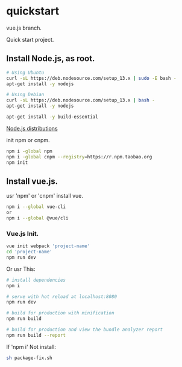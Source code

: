 # quickstart
vue.js branch.

Quick start project.

## Install Node.js, as root.
```bash
# Using Ubuntu
curl -sL https://deb.nodesource.com/setup_13.x | sudo -E bash -
apt-get install -y nodejs

# Using Debian
curl -sL https://deb.nodesource.com/setup_13.x | bash -
apt-get install -y nodejs

apt-get install -y build-essential

```
[Node.js distributions](https://github.com/nodesource/distributions/blob/master/README.md)

init npm or cnpm.
```bash
npm i -global npm
npm i -global cnpm --registry=https://r.npm.taobao.org
npm init
```

## Install vue.js.
usr 'npm' or 'cnpm' install vue.
```bash
npm i --global vue-cli
or
npm i --global @vue/cli
```

### Vue.js Init.
```bash
vue init webpack 'project-name'
cd 'project-name'
npm run dev
```

Or usr This:
```bash
# install dependencies
npm i

# serve with hot reload at localhost:8080
npm run dev

# build for production with minification
npm run build

# build for production and view the bundle analyzer report
npm run build --report
```

If 'npm i' Not install:
```bash
sh package-fix.sh
```

